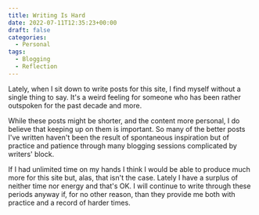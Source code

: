```yaml
---
title: Writing Is Hard
date: 2022-07-11T12:35:23+00:00
draft: false
categories:
  - Personal
tags:
  - Blogging
  - Reflection
---
```


Lately, when I sit down to write posts for this site, I find myself without a single thing to say. It's a weird feeling for someone who has been rather outspoken for the past decade and more.

While these posts might be shorter, and the content more personal, I do believe that keeping up on them is important. So many of the better posts I've written haven't been the result of spontaneous inspiration but of practice and patience through many blogging sessions complicated by writers' block.

If I had unlimited time on my hands I think I would be able to produce much more for this site but, alas, that isn't the case. Lately I have a surplus of neither time nor energy and that's OK. I will continue to write through these periods anyway if, for no other reason, than they provide me both with practice and a record of harder times.